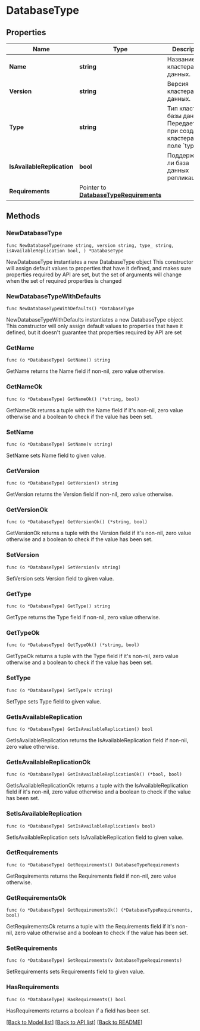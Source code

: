 # DatabaseType

## Properties

Name | Type | Description | Notes
------------ | ------------- | ------------- | -------------
**Name** | **string** | Название кластера базы данных. | 
**Version** | **string** | Версия кластера базы данных. | 
**Type** | **string** | Тип кластера базы данных. Передается при создании кластера в поле &#x60;type&#x60; | 
**IsAvailableReplication** | **bool** | Поддерживает ли база данных репликацию. | 
**Requirements** | Pointer to [**DatabaseTypeRequirements**](DatabaseTypeRequirements.md) |  | [optional] 

## Methods

### NewDatabaseType

`func NewDatabaseType(name string, version string, type_ string, isAvailableReplication bool, ) *DatabaseType`

NewDatabaseType instantiates a new DatabaseType object
This constructor will assign default values to properties that have it defined,
and makes sure properties required by API are set, but the set of arguments
will change when the set of required properties is changed

### NewDatabaseTypeWithDefaults

`func NewDatabaseTypeWithDefaults() *DatabaseType`

NewDatabaseTypeWithDefaults instantiates a new DatabaseType object
This constructor will only assign default values to properties that have it defined,
but it doesn't guarantee that properties required by API are set

### GetName

`func (o *DatabaseType) GetName() string`

GetName returns the Name field if non-nil, zero value otherwise.

### GetNameOk

`func (o *DatabaseType) GetNameOk() (*string, bool)`

GetNameOk returns a tuple with the Name field if it's non-nil, zero value otherwise
and a boolean to check if the value has been set.

### SetName

`func (o *DatabaseType) SetName(v string)`

SetName sets Name field to given value.


### GetVersion

`func (o *DatabaseType) GetVersion() string`

GetVersion returns the Version field if non-nil, zero value otherwise.

### GetVersionOk

`func (o *DatabaseType) GetVersionOk() (*string, bool)`

GetVersionOk returns a tuple with the Version field if it's non-nil, zero value otherwise
and a boolean to check if the value has been set.

### SetVersion

`func (o *DatabaseType) SetVersion(v string)`

SetVersion sets Version field to given value.


### GetType

`func (o *DatabaseType) GetType() string`

GetType returns the Type field if non-nil, zero value otherwise.

### GetTypeOk

`func (o *DatabaseType) GetTypeOk() (*string, bool)`

GetTypeOk returns a tuple with the Type field if it's non-nil, zero value otherwise
and a boolean to check if the value has been set.

### SetType

`func (o *DatabaseType) SetType(v string)`

SetType sets Type field to given value.


### GetIsAvailableReplication

`func (o *DatabaseType) GetIsAvailableReplication() bool`

GetIsAvailableReplication returns the IsAvailableReplication field if non-nil, zero value otherwise.

### GetIsAvailableReplicationOk

`func (o *DatabaseType) GetIsAvailableReplicationOk() (*bool, bool)`

GetIsAvailableReplicationOk returns a tuple with the IsAvailableReplication field if it's non-nil, zero value otherwise
and a boolean to check if the value has been set.

### SetIsAvailableReplication

`func (o *DatabaseType) SetIsAvailableReplication(v bool)`

SetIsAvailableReplication sets IsAvailableReplication field to given value.


### GetRequirements

`func (o *DatabaseType) GetRequirements() DatabaseTypeRequirements`

GetRequirements returns the Requirements field if non-nil, zero value otherwise.

### GetRequirementsOk

`func (o *DatabaseType) GetRequirementsOk() (*DatabaseTypeRequirements, bool)`

GetRequirementsOk returns a tuple with the Requirements field if it's non-nil, zero value otherwise
and a boolean to check if the value has been set.

### SetRequirements

`func (o *DatabaseType) SetRequirements(v DatabaseTypeRequirements)`

SetRequirements sets Requirements field to given value.

### HasRequirements

`func (o *DatabaseType) HasRequirements() bool`

HasRequirements returns a boolean if a field has been set.


[[Back to Model list]](../README.md#documentation-for-models) [[Back to API list]](../README.md#documentation-for-api-endpoints) [[Back to README]](../README.md)


